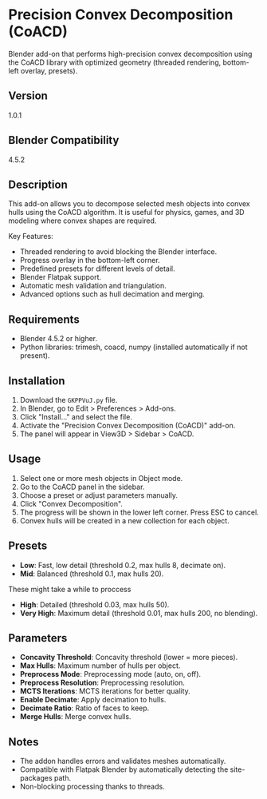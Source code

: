 # Precision Convex Decomposition (CoACD)

Blender add-on that performs high-precision convex decomposition using the CoACD library with optimized geometry (threaded rendering, bottom-left overlay, presets).

## Version
1.0.1

## Blender Compatibility
4.5.2

## Description
This add-on allows you to decompose selected mesh objects into convex hulls using the CoACD algorithm. It is useful for physics, games, and 3D modeling where convex shapes are required.

Key Features:
- Threaded rendering to avoid blocking the Blender interface.
- Progress overlay in the bottom-left corner.
- Predefined presets for different levels of detail.
- Blender Flatpak support.
- Automatic mesh validation and triangulation.
- Advanced options such as hull decimation and merging.

## Requirements
- Blender 4.5.2 or higher.
- Python libraries: trimesh, coacd, numpy (installed automatically if not present).

## Installation
1. Download the `GKPPVuJ.py` file.
2. In Blender, go to Edit > Preferences > Add-ons.
3. Click "Install..." and select the file.
4. Activate the "Precision Convex Decomposition (CoACD)" add-on.
5. The panel will appear in View3D > Sidebar > CoACD.

## Usage
1. Select one or more mesh objects in Object mode.
2. Go to the CoACD panel in the sidebar.
3. Choose a preset or adjust parameters manually.
4. Click "Convex Decomposition".
5. The progress will be shown in the lower left corner. Press ESC to cancel.
6. Convex hulls will be created in a new collection for each object.

## Presets
- **Low**: Fast, low detail (threshold 0.2, max hulls 8, decimate on).
- **Mid**: Balanced (threshold 0.1, max hulls 20).

These might take a while to proccess
- **High**: Detailed (threshold 0.03, max hulls 50).
- **Very High**: Maximum detail (threshold 0.01, max hulls 200, no blending).

## Parameters
- **Concavity Threshold**: Concavity threshold (lower = more pieces).
- **Max Hulls**: Maximum number of hulls per object.
- **Preprocess Mode**: Preprocessing mode (auto, on, off).
- **Preprocess Resolution**: Preprocessing resolution.
- **MCTS Iterations**: MCTS iterations for better quality.
- **Enable Decimate**: Apply decimation to hulls.
- **Decimate Ratio**: Ratio of faces to keep.
- **Merge Hulls**: Merge convex hulls.

## Notes
- The addon handles errors and validates meshes automatically.
- Compatible with Flatpak Blender by automatically detecting the site-packages path.
- Non-blocking processing thanks to threads.
